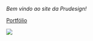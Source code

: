 _Bem vindo ao site da Prudesign!_

[Portfólio](https://www.behance.net/lucaseduardo163)

![](https://media.tenor.com/NKVsLIc6qwAAAAAC/vacation-vacation-time.gif)
